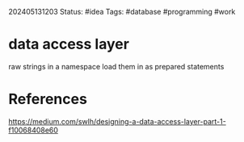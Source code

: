 202405131203
Status: #idea
Tags: #database #programming #work 

# data access layer

raw strings in a namespace
load them in as prepared statements

# References
https://medium.com/swlh/designing-a-data-access-layer-part-1-f10068408e60